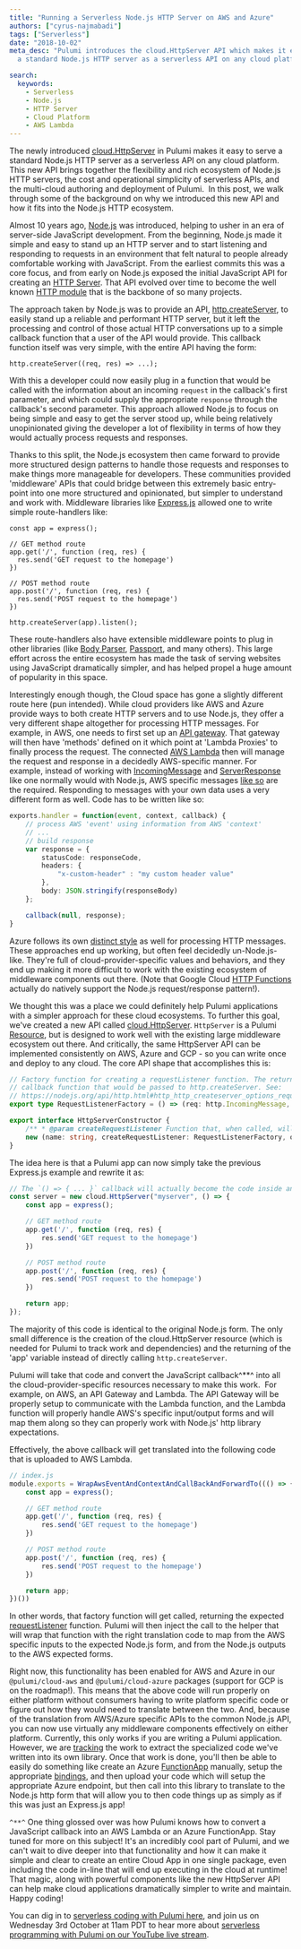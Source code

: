 ```yaml
---
title: "Running a Serverless Node.js HTTP Server on AWS and Azure"
authors: ["cyrus-najmabadi"]
tags: ["Serverless"]
date: "2018-10-02"
meta_desc: "Pulumi introduces the cloud.HttpServer API which makes it easy to serve
  a standard Node.js HTTP server as a serverless API on any cloud platform."

search:
  keywords:
    - Serverless
    - Node.js
    - HTTP Server
    - Cloud Platform
    - AWS Lambda
---
```


The newly
introduced [cloud.HttpServer](https://github.com/pulumi/pulumi-cloud/blob/master/api/httpServer.ts) in
Pulumi makes it easy to serve a standard Node.js HTTP server as a
serverless API on any cloud platform.  This new API brings together the
flexibility and rich ecosystem of Node.js HTTP servers, the cost and
operational simplicity of serverless APIs, and the multi-cloud authoring
and deployment of Pulumi.  In this post, we walk through some of the
background on why we introduced this new API and how it fits into the
Node.js HTTP ecosystem.
<!--more-->

Almost 10 years ago, [Node.js](https://nodejs.org) was introduced,
helping to usher in an era of server-side JavaScript development. From
the beginning, Node.js made it simple and easy to stand up an HTTP
server and to start listening and responding to requests in an
environment that felt natural to people already comfortable working with
JavaScript. From the earliest commits this was a core focus, and from
early on Node.js exposed the initial JavaScript API for creating an
[HTTP Server](https://github.com/nodejs/node/commit/a80591aff6704bd71ac5b136e23ddd7b52cf0299#diff-31b367d1856df8608494b65123d57acd).
That API evolved over time to become the well known [HTTP module](https://nodejs.org/api/http.html) that is the backbone of so
many projects.

The approach taken by Node.js was to provide an
API, [http.createServer](https://nodejs.org/api/http.html#http_http_createserver_options_requestlistener),
to easily stand up a reliable and performant HTTP server, but it left
the processing and control of those actual HTTP conversations up to a
simple callback function that a user of the API would provide. This
callback function itself was very simple, with the entire API having the
form:

    http.createServer((req, res) => ...);

With this a developer could now easily plug in a function that would be
called with the information about an incoming `request` in the
callback's first parameter, and which could supply the appropriate
`response` through the callback's second parameter. This approach
allowed Node.js to focus on being simple and easy to get the server
stood up, while being relatively unopinionated giving the developer a
lot of flexibility in terms of how they would actually process requests
and responses.

Thanks to this split, the Node.js ecosystem then came forward to provide
more structured design patterns to handle those requests and responses
to make things more manageable for developers. These communities
provided 'middleware' APIs that could bridge between this extremely
basic entry-point into one more structured and opinionated, but simpler
to understand and work with. Middleware libraries like
[Express.js](http://expressjs.com/) allowed one to write simple
route-handlers like:

    const app = express();

    // GET method route
    app.get('/', function (req, res) {
      res.send('GET request to the homepage')
    })

    // POST method route
    app.post('/', function (req, res) {
      res.send('POST request to the homepage')
    })

    http.createServer(app).listen();

These route-handlers also have extensible middleware points to plug in
other libraries (like [Body
Parser](https://github.com/expressjs/body-parser),
[Passport](http://www.passportjs.org/), and many others). This large
effort across the entire ecosystem has made the task of serving websites
using JavaScript dramatically simpler, and has helped propel a huge
amount of popularity in this space.

Interestingly enough though, the Cloud space has gone a slightly
different route here (pun intended). While cloud providers like AWS and
Azure provide ways to both create HTTP servers and to use Node.js, they
offer a very different shape altogether for processing HTTP messages.
For example, in AWS, one needs to first set up an [API
gateway](https://aws.amazon.com/api-gateway/). That gateway will then
have 'methods' defined on it which point at 'Lambda Proxies' to finally
process the request. The connected [AWS
Lambda](https://aws.amazon.com/lambda/) then will manage the request and
response in a decidedly AWS-specific manner. For example, instead of
working with
[IncomingMessage](https://nodejs.org/api/http.html#http_class_http_incomingmessage)
and
[ServerResponse](https://nodejs.org/api/http.html#http_class_http_serverresponse)
like one normally would with Node.js, AWS specific messages [like so](https://docs.aws.amazon.com/lambda/latest/dg/eventsources.html#eventsources-api-gateway-request)
are the required. Responding to messages with your own data uses a very
different form as well. Code has to be written like so:

```typescript
exports.handler = function(event, context, callback) {
    // process AWS 'event' using information from AWS 'context'
    // ...
    // build response
    var response = {
        statusCode: responseCode,
        headers: {
            "x-custom-header" : "my custom header value"
        },
        body: JSON.stringify(responseBody)
    };

    callback(null, response);
}
```

Azure follows its own [distinct style](https://docs.microsoft.com/en-us/azure/azure-functions/functions-bindings-http-webhook)
as well for processing HTTP messages. These approaches end up working,
but often feel decidedly un-Node.js-like. They're full of cloud-provider-specific values and behaviors,
and they end up making it more difficult
to work with the existing ecosystem of middleware components out there.
(Note that Google Cloud [HTTP Functions](https://cloud.google.com/functions/docs/writing/http)
actually do natively support the Node.js request/response pattern!).

We thought this was a place we could definitely help Pulumi applications
with a simpler approach for these cloud ecosystems. To further this
goal, we've created a new API called
[cloud.HttpServer](https://github.com/pulumi/pulumi-cloud/blob/master/api/httpServer.ts).
`HttpServer` is a Pulumi
[Resource](/docs/concepts/resources/),
but is designed to work well with the existing large middleware
ecosystem out there. And critically, the same HttpServer API can be
implemented consistently on AWS, Azure and GCP - so you can write once
and deploy to any cloud. The core API shape that accomplishes this is:

```typescript
// Factory function for creating a requestListener function. The returned function is the same
// callback function that would be passed to http.createServer. See:
// https://nodejs.org/api/http.html#http_http_createserver_options_requestlistener for more details.
export type RequestListenerFactory = () => (req: http.IncomingMessage, res: http.ServerResponse) => void;

export interface HttpServerConstructor {
    /** * @param createRequestListener Function that, when called, will produce the [[requestListener]] * function that will be called for each http request to the server. The function will be * called once when the module is loaded. As such, it is a suitable place for expensive * computation (like setting up a set of routes). The function returned can then utilize the * results of that computation. */
    new (name: string, createRequestListener: RequestListenerFactory, opts?: pulumi.ResourceOptions): HttpServer;
}
```

The idea here is that a Pulumi app can now simply take the previous
Express.js example and rewrite it as:

```typescript
// The `() => { ... }` callback will actually become the code inside an AWS Lambda!**
const server = new cloud.HttpServer("myserver", () => {
    const app = express();

    // GET method route
    app.get('/', function (req, res) {
        res.send('GET request to the homepage')
    })

    // POST method route
    app.post('/', function (req, res) {
        res.send('POST request to the homepage')
    })

    return app;
});
```

The majority of this code is identical to the original Node.js form. The
only small difference is the creation of the cloud.HttpServer resource
(which is needed for Pulumi to track work and dependencies) and the
returning of the 'app' variable instead of directly calling
`http.createServer`.

Pulumi will take that code and convert the JavaScript callback^**^
into all the cloud-provider-specific resources necessary to make this
work.  For example, on AWS, an API Gateway and Lambda. The API Gateway
will be properly setup to communicate with the Lambda function, and the
Lambda function will properly handle AWS's specific input/output forms
and will map them along so they can properly work with Node.js' http
library expectations.

Effectively, the above callback will get translated into the following
code that is uploaded to AWS Lambda.

```javascript
// index.js
module.exports = WrapAwsEventAndContextAndCallBackAndForwardTo((() => {
    const app = express();

    // GET method route
    app.get('/', function (req, res) {
        res.send('GET request to the homepage')
    })

    // POST method route
    app.post('/', function (req, res) {
        res.send('POST request to the homepage')
    })

    return app;
})())
```

In other words, that factory function will get called, returning the
expected
[requestListener](https://nodejs.org/api/http.html#http_http_createserver_options_requestlistener)
function. Pulumi will then inject the call to the helper that will wrap
that function with the right translation code to map from the AWS
specific inputs to the expected Node.js form, and from the Node.js
outputs to the AWS expected forms.

Right now, this functionality has been enabled for AWS and Azure in our
`@pulumi/cloud-aws` and `@pulumi/cloud-azure` packages (support for GCP
is on the roadmap!). This means that the above code will run properly on
either platform without consumers having to write platform specific code
or figure out how they would need to translate between the two. And,
because of the translation from AWS/Azure specific APIs to the common
Node.js API, you can now use virtually any middleware components
effectively on either platform. Currently, this only works if you are
writing a Pulumi application. However, we are
[tracking](https://github.com/pulumi/pulumi-cloud/issues/585) the work
to extract the specialized code we've written into its own library. Once
that work is done, you'll then be able to easily do something like
create an Azure
[FunctionApp](https://docs.microsoft.com/en-us/azure/azure-functions/functions-overview)
manually, setup the appropriate
[bindings](https://docs.microsoft.com/en-us/azure/azure-functions/functions-bindings-http-webhook),
and then upload your code which will setup the appropriate Azure
endpoint, but then call into this library to translate to the Node.js
http form that will allow you to then code things up as simply as if
this was just an Express.js app!

`^**^` One thing glossed over was how Pulumi knows how to convert a
JavaScript callback into an AWS Lambda or an Azure FunctionApp. Stay
tuned for more on this subject! It's an incredibly cool part of Pulumi,
and we can't wait to dive deeper into that functionality and how it can
make it simple and clear to create an entire Cloud App in one single
package, even including the code in-line that will end up executing in
the cloud at runtime! That magic, along with powerful components like
the new HttpServer API can help make cloud applications dramatically
simpler to write and maintain. Happy coding!

You can dig in to [serverless coding with Pulumi here](https://github.com/pulumi/pulumi-cloud/),
and join us on Wednesday 3rd October at 11am PDT to hear more about
[serverless programming with Pulumi on our YouTube live stream](https://www.youtube.com/watch?v=k8ceyQuJiVM).

